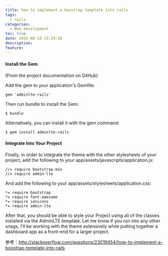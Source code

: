 ```yaml
---
title: how to implement a boostrap template into rails
tags:
  - rails
categories:
  - Web development
toc: true
date: 2016-08-18 15:29:10
description: 
feature:
---
```


#### Install the Gem

(From the project documentation on GitHub)

Add the gem to your application's Gemfile:
```
gem 'adminlte-rails'
```
Then run bundle to install the Gem:
```
$ bundle
```
Alternatively, you can install it with the gem command:
```
$ gem install adminlte-rails
```
<!-- more -->
#### Integrate Into Your Project

Finally, in order to integrate the theme with the other stylesheets of your project, add the following to your app/assets/javascripts/application.js:
```
//= require bootstrap.min
//= require admin-lte
```
And add the following to your app/assets/stylesheets/application.css:
```
*= require bootstrap
*= require font-awesome
*= require ionicons
*= require admin-lte
```
After that, you should be able to style your Project using all of the classes installed via the AdminLTE template. Let me know if you run into any other snags, I'll be working with the theme extensively while putting together a dashboard app as a front-end for a larger project.

参考：http://stackoverflow.com/questions/23019454/how-to-implement-a-boostrap-template-into-rails